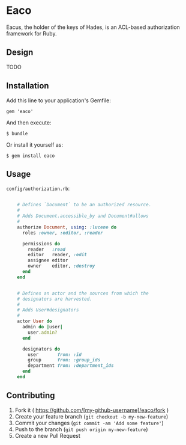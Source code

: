 # Eaco

Eacus, the holder of the keys of Hades, is an ACL-based authorization framework for Ruby.

## Design

TODO

## Installation

Add this line to your application's Gemfile:

    gem 'eaco'

And then execute:

    $ bundle

Or install it yourself as:

    $ gem install eaco

## Usage

`config/authorization.rb`:

```ruby

    # Defines `Document` to be an authorized resource.
    #
    # Adds Document.accessible_by and Document#allows
    #
    authorize Document, using: :lucene do
      roles :owner, :editor, :reader

      permissions do
        reader   :read
        editor   reader, :edit
        assignee editor
        owner    editor, :destroy
      end
    end


    # Defines an actor and the sources from which the
    # designators are harvested.
    #
    # Adds User#designators
    #
    actor User do
      admin do |user|
        user.admin?
      end

      designators do
        user       from: :id
        group      from: :group_ids
        department from: :department_ids
      end
    end
```


## Contributing

1. Fork it ( https://github.com/[my-github-username]/eaco/fork )
2. Create your feature branch (`git checkout -b my-new-feature`)
3. Commit your changes (`git commit -am 'Add some feature'`)
4. Push to the branch (`git push origin my-new-feature`)
5. Create a new Pull Request
